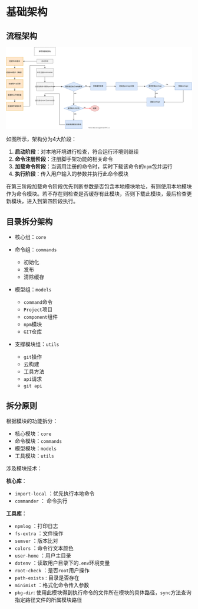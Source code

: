# 基础架构

## 流程架构
![alt 属性文本](../assets/images/cli-basic.svg)

如图所示，架构分为4大阶段：
1. **启动阶段**：对本地环境进行检查，符合运行环境则继续
2. **命令注册阶段**：注册脚手架功能的相关命令
3. **加载命令阶段**：当调用注册的命令时，实时下载该命令的`npm`包并运行
4. **执行阶段**：传入用户输入的参数并执行此命令模块

在第三阶段加载命令阶段优先判断参数是否包含本地模块地址，有则使用本地模块作为命令模块。若不存在则检查是否缓存有此模块，否则下载此模块，最后检查更新模块，进入到第四阶段执行。

## 目录拆分架构

- 核心组：`core`

- 命令组：`commands`
  - 初始化
  - 发布
  - 清除缓存

- 模型组：`models`
  - `command`命令
  - `Project`项目
  - `component`组件
  - `npm`模块
  - `GIT`仓库

- 支撑模块组：`utils`
  - `git`操作
  - 云构建
  - 工具方法
  - `api`请求
  - `git api`

## 拆分原则
根据模块的功能拆分：
- 核心模块：`core`
- 命令模块：`commands`
- 模型模块：`models`
- 工具模块：`utils`

涉及模块技术：

**核心库**：
  - `import-local` ：优先执行本地命令
  - `commander` ： 命令执行

**工具库**：
  - `npmlog` ：打印日志
  - `fs-extra` ：文件操作
  - `semver` ：版本比对
  - `colors` ：命令行文本颜色
  - `user-home` ：用户主目录
  - `dotenv` ：读取用户目录下的`.env`环境变量
  - `root-check` ：是否`root`用户操作
  - `path-exists` : 目录是否存在
  - `minimist` ：格式化命令传入参数
  - `pkg-dir`: 使用此模块得到执行命令的文件所在模块的具体路径，`sync`方法查询指定路径文件的所属模块路径
